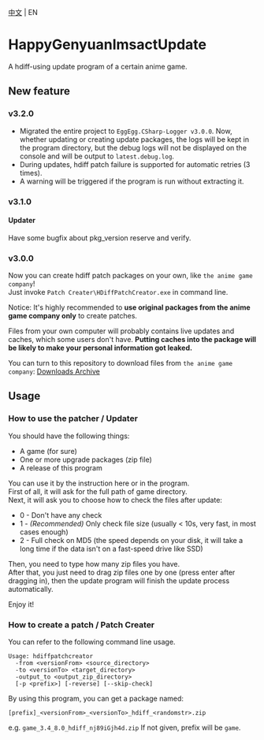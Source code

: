 [中文](https://github.com/YYHEggEgg/HappyGenyuanImsactUpdate/blob/main/README_CN.md) | EN

# HappyGenyuanImsactUpdate
A hdiff-using update program of a certain anime game.

## New feature
### v3.2.0
- Migrated the entire project to `EggEgg.CSharp-Logger v3.0.0`.
  Now, whether updating or creating update packages, the logs will be kept in the program directory, but the debug logs will not be displayed on the console and will be output to `latest.debug.log`.
- During updates, hdiff patch failure is supported for automatic retries (3 times).
- A warning will be triggered if the program is run without extracting it.

### v3.1.0
#### Updater
Have some bugfix about pkg_version reserve and verify. 

### v3.0.0
Now you can create hdiff patch packages on your own, like `the anime game company`!   
Just invoke `Patch Creater\HDiffPatchCreator.exe` in command line.

Notice: It's highly recommended to **use original packages from the anime game company only** to create patches.

Files from your own computer will probably contains live updates and caches, which some users don't have. **Putting caches into the package will be likely to make your personal information got leaked.**

You can turn to this repository to download files from `the anime game company`: [Downloads Archive](https://github.com/Angoks/GI-Download-Library)

## Usage
### How to use the patcher / Updater
You should have the following things:

- A game (for sure)
- One or more upgrade packages (zip file)
- A release of this program

You can use it by the instruction here or in the program.     
First of all, it will ask for the full path of game directory.      
Next, it will ask you to choose how to check the files after update:   
- 0 - Don't have any check
- 1 - _(Recommended)_ Only check file size (usually < 10s, very fast, in most cases enough)
- 2 - Full check on MD5 (the speed depends on your disk, it will take a long time if the data isn't on a fast-speed drive like SSD)

Then, you need to type how many zip files you have.     
After that, you just need to drag zip files one by one (press enter after dragging in), then the update program will finish the update process automatically.

Enjoy it!

### How to create a patch / Patch Creater
You can refer to the following command line usage.
```
Usage: hdiffpatchcreator
  -from <versionFrom> <source_directory>
  -to <versionTo> <target_directory>
  -output_to <output_zip_directory>
  [-p <prefix>] [-reverse] [--skip-check]
```
  
By using this program, you can get a package named: 
```
[prefix]_<versionFrom>_<versionTo>_hdiff_<randomstr>.zip
```
e.g. `game_3.4_8.0_hdiff_nj89iGjh4d.zip`
If not given, prefix will be `game`.